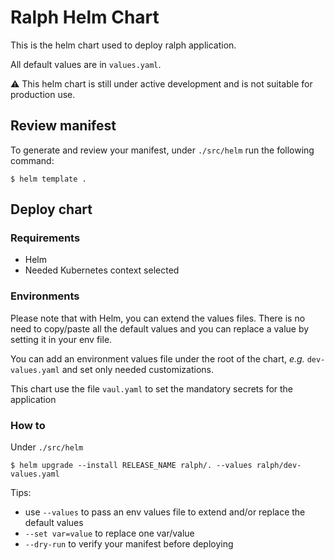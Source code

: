 # Ralph Helm Chart

This is the helm chart used to deploy ralph application.

All default values are in `values.yaml`.

⚠️  This helm chart is still under active development and is not suitable for production use.

## Review manifest

To generate and review your manifest, under `./src/helm` run the following command:
```
$ helm template .
```

## Deploy chart
### Requirements
* Helm
* Needed Kubernetes context selected


### Environments

Please note that with Helm, you can extend the values files. There is no need to copy/paste all the default values and you can replace a value by setting it in your env file.

You can add an environment values file under the root of the chart, _e.g._ `dev-values.yaml` and set only needed customizations.


This chart use the file `vaul.yaml` to set the mandatory secrets for the application

### How to

Under `./src/helm`

```
$ helm upgrade --install RELEASE_NAME ralph/. --values ralph/dev-values.yaml
```

Tips:

* use `--values` to pass an env values file to extend and/or replace the default values
* `--set var=value` to replace one var/value
* `--dry-run` to verify your manifest before deploying
